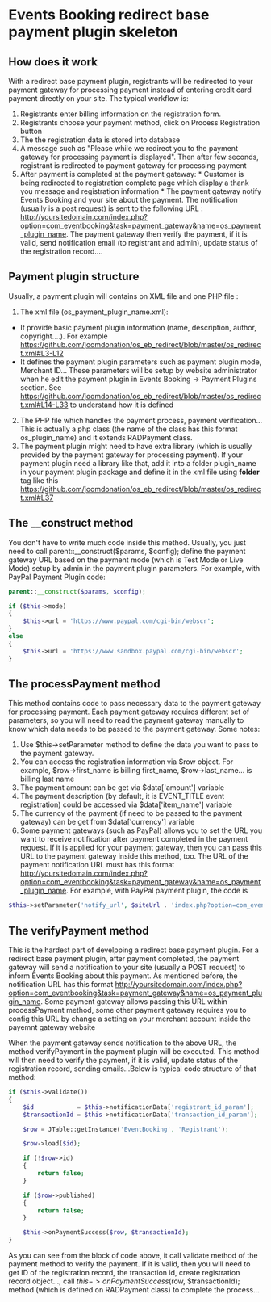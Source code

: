 # Events Booking redirect base payment plugin skeleton

## How does it work
With a redirect base payment plugin, registrants will be redirected to your payment gateway for processing payment instead of entering credit card payment directly on your site. The typical workflow is:
  1. Registrants enter billing information on the registration form.
  2. Registrants choose your payment method, click on Process Registration button
  3. The the registration data is stored into database
  4. A message such as "Please while we redirect you to the payment gateway for processing payment is displayed". Then after few seconds, registrant is redirected to payment gateway for processing payment
  5. After payment is completed at the payment gateway:
    * Customer is being redirected to registration complete page which display a thank you message and registration information
    * The payment gateway notify Events Booking and your site about the payment. The notification (usually is a post request) is sent to the following URL : http://yoursitedomain.com/index.php?option=com_eventbooking&task=payment_gateway&name=os_payment_plugin_name. The payment gateway then verify the payment, if it is valid, send notification email (to registrant and admin), update status of the registration record....

## Payment plugin structure
Usually, a payment plugin will contains on XML file and one PHP file :

1. The xml file (os_payment_plugin_name.xml):
  * It provide basic payment plugin information (name, description, author, copyright....). For example https://github.com/joomdonation/os_eb_redirect/blob/master/os_redirect.xml#L3-L12
  * It defines the payment plugin parameters such as payment plugin mode, Merchant ID... These parameters will be setup by website administrator when he edit the payment plugin in Events Booking -> Payment Plugins section. See https://github.com/joomdonation/os_eb_redirect/blob/master/os_redirect.xml#L14-L33 to understand how it is defined

2. The PHP file which handles the payment process, payment verification... This is actually a php class (the name of the class has this format os_plugin_name) and it extends RADPayment class.
3. The payment plugin might need to have extra library (which is usually provided by the payment gateway for processing payment). If your payment plugin need a library like that, add it into a folder plugin_name in your payment plugin package and define it in the xml file using **folder** tag like this https://github.com/joomdonation/os_eb_redirect/blob/master/os_redirect.xml#L37
  
## The __construct method
You don't have to write much code inside this method. Usually, you just need to call parent::__construct($params, $config); define the payment gateway URL based on the payment mode (which is Test Mode or Live Mode) setup by admin in the payment plugin parameters. For example, with PayPal Payment Plugin code:
```php
parent::__construct($params, $config);

if ($this->mode)
{
	$this->url = 'https://www.paypal.com/cgi-bin/webscr';
}
else
{
	$this->url = 'https://www.sandbox.paypal.com/cgi-bin/webscr';
}
```

## The processPayment method
This method contains code to pass necessary data to the payment gateway for processing payment. Each payment gateway requires different set of parameters, so you will need to read the payment gateway manually to know which data needs to be passed to the payment gateway. Some notes:

1. Use $this->setParameter method to define the data you want to pass to the payment gateway.
2. You can access the registration information via $row object. For example, $row->first_name is billing first_name, $row->last_name... is billing last name
3. The payment amount can be get via $data['amount'] variable
4. The payment description (by default, it is EVENT_TITLE event registration) could be accessed via $data['item_name'] variable
5. The currency of the payment (if need to be passed to the payment gateway) can be get from $data['currency'] variable
6. Some payment gateways (such as PayPal) allows you to set the URL you want to receive notification after payment completed in the payment request. If it is applied for your payment gateway, then you can pass this URL to the payment gateway inside this method, too. The URL of the payment notification URL must has this format http://yoursitedomain.com/index.php?option=com_eventbooking&task=payment_gateway&name=os_payment_plugin_name. For example, with PayPal payment plugin, the code is 
  ```php
  $this->setParameter('notify_url', $siteUrl . 'index.php?option=com_eventbooking&task=payment_confirm&payment_method=os_paypal');
  ```

## The verifyPayment method

This is the hardest part of develpping a redirect base payment plugin. For a redirect base payment plugin, after payment completed, the payment gateway will send a notification to your site (usually a POST request) to inform Events Booking about this payment. As mentioned before, the notification URL has this format http://yoursitedomain.com/index.php?option=com_eventbooking&task=payment_gateway&name=os_payment_plugin_name. Some payment gateway allows passing this URL within processPayment method, some other payment gateway requires you to config this URL by change a setting on your merchant account inside the payemnt gateway website

When the payment gateway sends notification to the above URL, the method verifyPayment in the payment plugin will be executed. This method will then need to verify the payment, if it is valid, update status of the registration record, sending emails...Below is typical code structure of that method:

```php
if ($this->validate())
{
	$id            = $this->notificationData['registrant_id_param'];
	$transactionId = $this->notificationData['transaction_id_param'];

	$row = JTable::getInstance('EventBooking', 'Registrant');

	$row->load($id);

	if (!$row->id)
	{
		return false;
	}

	if ($row->published)
	{
		return false;
	}

	$this->onPaymentSuccess($row, $transactionId);
}
```

As you can see from the block of code above, it call validate method of the payment method to verify the payment. If it is valid, then you will need to get ID of the registration record, the transaction id, create registration record object..., call $this->onPaymentSuccess($row, $transactionId); method (which is defined on RADPayment class) to complete the process... 
